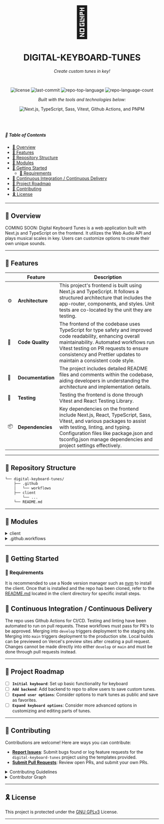 <p align="center">
  <span style="font-size: 100px;">🎹</span>
</p>

<p align="center">
    <h1 align="center">DIGITAL-KEYBOARD-TUNES</h1>
</p>

<p align="center">
    <em>Create custom tunes in key!</em>
</p>

<br>

<p align="center">
	<img src="https://img.shields.io/github/license/dcmorales/digital-keyboard-tunes?style=default&logo=opensourceinitiative&logoColor=white&color=068a62" alt="license">
	<img src="https://img.shields.io/github/last-commit/dcmorales/digital-keyboard-tunes?style=default&logo=git&logoColor=white&color=068a62" alt="last-commit">
	<img src="https://img.shields.io/github/languages/top/dcmorales/digital-keyboard-tunes?style=default&color=068a62" alt="repo-top-language">
	<img src="https://img.shields.io/github/languages/count/dcmorales/digital-keyboard-tunes?style=default&color=068a62" alt="repo-language-count">
</p>

<p align="center">
    <em>Built with the tools and technologies below:</em>
</p>

<p align="center">
	<img src="https://skillicons.dev/icons?i=nextjs,ts,sass,vitest,githubactions,pnpm" alt="Next.js, TypeScript, Sass, Vitest, Github Actions, and PNPM">
</p>

<br>
<br>

##### 🔗 Table of Contents

- [📍 Overview](#-overview)
- [👾 Features](#-features)
- [📂 Repository Structure](#-repository-structure)
- [🧩 Modules](#-modules)
- [🚀 Getting Started](#-getting-started)
  - [🔖 Requirements](#-requirements)
- [🔄 Continuous Integration / Continuous Delivery](#-continuous-integration--continuous-delivery)
- [📌 Project Roadmap](#-project-roadmap)
- [🤝 Contributing](#-contributing)
- [🎗 License](#-license)

---

## 📍 Overview

COMING SOON: Digital Keyboard Tunes is a web application built with Next.js and TypeScript on the frontend. It utilizes the Web Audio API and plays musical scales in key. Users can customize options to create their own unique sounds.

---

## 👾 Features

|     | Feature           | Description                                                                                                                                                                                                                                                          |
| --- | ----------------- | -------------------------------------------------------------------------------------------------------------------------------------------------------------------------------------------------------------------------------------------------------------------- |
| ⚙️  | **Architecture**  | This project's frontend is built using Next.js and TypeScript. It follows a structured architecture that includes the app-router, components, and styles. Unit tests are co-located by the unit they are testing.                                                    |
| 🔩  | **Code Quality**  | The frontend of the codebase uses TypeScript for type safety and improved code readability, enhancing overall maintainability. Automated workflows run Vitest testing on PR requests to ensure consistency and Prettier updates to maintain a consistent code style. |
| 📄  | **Documentation** | The project includes detailed README files and comments within the codebase, aiding developers in understanding the architecture and implementation details.                                                                                                         |
| 🧪  | **Testing**       | Testing the frontend is done through Vitest and React Testing Library.                                                                                                                                                                                               |
| 📦  | **Dependencies**  | Key dependencies on the frontend include Next.js, React, TypeScript, Sass, Vitest, and various packages to assist with testing, linting, and typing. Configuration files like package.json and tsconfig.json manage dependencies and project settings effectively.   |

---

## 📂 Repository Structure

```sh
└── digital-keyboard-tunes/
    ├── .github
    │   └── workflows
    ├── client
        └── ...
    └── README.md
```

---

## 🧩 Modules

<details closed><summary>client</summary>

The client is built using Next.js and TypeScript. Vitest and React Testing Library handle testing while Sass is used for styling. For more details, refer to the [README.md](client/README.md) located in the client directory.

</details>

<details closed><summary>.github.workflows</summary>

| File                                                               | Summary                                                                                                                                                                             |
| ------------------------------------------------------------------ | ----------------------------------------------------------------------------------------------------------------------------------------------------------------------------------- |
| [test-client.yml](.github/workflows/test-client.yml)               | Runs tests whenever a pull request is made that includes changes to the client.                                                                                                     |
| [prettify-client.yml](.github/workflows/prettify-client.yml)       | Runs Prettier when a pull request is made to either the `main` or `develop` branch that includes changes to the client. If formatting is necessary, the changes are auto-committed. |
| [check-merge-branch.yml](.github/workflows/check-merge-branch.yml) | Ensures merges into `main` can only be done by `develop` and `hotfix*` branches.                                                                                                    |

</details>

---

## 🚀 Getting Started

### 🔖 Requirements

It is recommended to use a Node version manager such as [nvm](https://github.com/nvm-sh/nvm) to install the client. Once that is installed and the repo has been cloned, refer to the [README.md](client/README.md) located in the client directory for specific install steps.

## 🔄 Continuous Integration / Continuous Delivery

The repo uses Github Actions for CI/CD. Testing and linting have been automated to run on pull requests. These workflows must pass for PR's to be approved. Merging into `develop` triggers deployment to the staging site. Merging into `main` triggers deployment to the production site. Local builds can be previewed on Vercel's preview sites after creating a pull request. Changes cannot be made directly into either `develop` or `main` and must be done through pull requests instead.

---

## 📌 Project Roadmap

- [ ] **`Initial keyboard`**: Set up basic functionality for keyboard
- [ ] **`Add backend`**: Add backend to repo to allow users to save custom tunes.
- [ ] **`Expand user options`**: Consider options to mark tunes as public and save as favorites.
- [ ] **`Expand keyboard options`**: Consider more advanced options in customizing and editing parts of tunes.

---

## 🤝 Contributing

Contributions are welcome! Here are ways you can contribute:

- **[Report Issues](https://github.com/dcmorales/digital-keyboard-tunes/issues)**: Submit bugs found or log feature requests for the `digital-keyboard-tunes` project using the templates provided.
- **[Submit Pull Requests](https://github.com/dcmorales/digital-keyboard-tunes/pulls)**: Review open PRs, and submit your own PRs.

<details closed>
<summary>Contributing Guidelines</summary>

1. **Fork the Repository**: Start by forking the project repository to your github account.
2. **Clone Locally**: Clone the forked repository to your local machine using a git client.
   ```sh
   git clone https://github.com/dcmorales/digital-keyboard-tunes
   ```
3. **Create a New Branch**: Always work on a new branch, giving it a descriptive name.
   ```sh
   git checkout -b feature/new-feature-x
   ```
4. **Make Your Changes**: Develop and test your changes locally.
5. **Commit Your Changes**: Commit with a clear message describing your updates.
   ```sh
   git commit -m 'Implemented new feature x.'
   ```
6. **Push to github**: Push the changes to your forked repository.
   ```sh
   git push origin feature/new-feature-x
   ```
7. **Submit a Pull Request**: Create a PR against the original project repository. Clearly describe the changes and their motivations using the PR template provided. By Default, merges into `main` are restricted, but you can request to merge into `develop`.
8. **Ensure all tests pass**: Linting and testing will be triggered after a pull request made into `develop`. If there are any failures in these workflows, the branch will not be allowed to merge.
9. **Review**: Once your PR is reviewed and approved, it will be merged into the `develop` branch. Thank you for your contribution!
</details>

<details closed>
<summary>Contributor Graph</summary>
<br>
<p align="left">
    <img src="https://contrib.rocks/image?repo=dcmorales/digital-keyboard-tunes" alt="contributors to repo">
</p>
</details>

---

## 🎗 License

This project is protected under the [GNU GPLv3](LICENSE.txt) License.

---
